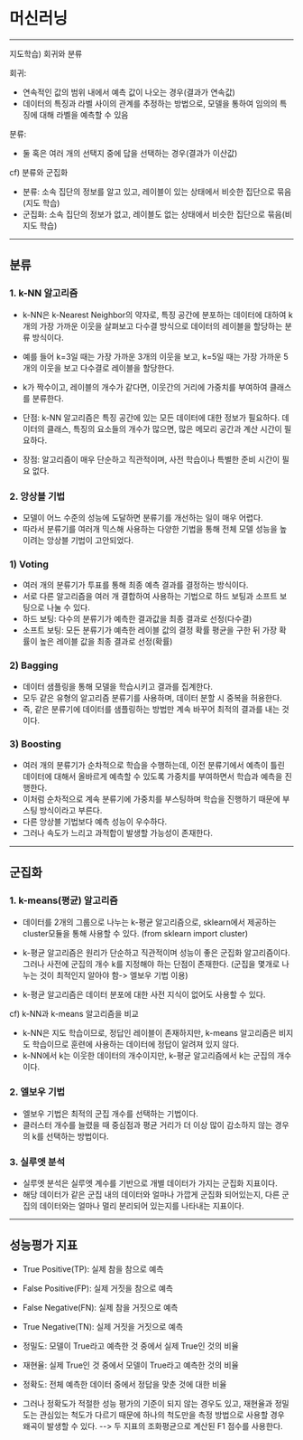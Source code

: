 # **머신러닝**
--------------------------------------------------------------------

지도학습) 회귀와 분류


회귀: 
- 연속적인 값의 범위 내에서 예측 값이 나오는 경우(결과가 연속값)
- 데이터의 특징과 라벨 사이의 관계를 추정하는 방법으로, 모델을 통하여 임의의 특징에 대해 라벨을 예측할 수 있음


분류: 
- 둘 혹은 여러 개의 선택지 중에 답을 선택하는 경우(결과가 이산값)

cf) 분류와 군집화

- 분류: 소속 집단의 정보를 알고 있고, 레이블이 있는 상태에서 비슷한 집단으로 묶음(지도 학습)
- 군집화: 소속 집단의 정보가 없고, 레이블도 없는 상태에서 비슷한 집단으로 묶음(비지도 학습)

--------------------------------------------------------------------
## **분류**
### **1. k-NN 알고리즘**
- k-NN은 k-Nearest Neighbor의 약자로, 특징 공간에 분포하는 데이터에 대하여 k개의 가장 가까운 이웃을 살펴보고 다수결 방식으로 데이터의 레이블을 할당하는 분류 방식이다.
- 예를 들어 k=3일 때는 가장 가까운 3개의 이웃을 보고, k=5일 때는 가장 가까운 5개의 이웃을 보고 다수결로 레이블을 할당한다.
- k가 짝수이고, 레이블의 개수가 같다면, 이웃간의 거리에 가중치를 부여하여 클래스를 분류한다.


- 단점: k-NN 알고리즘은 특징 공간에 있는 모든 데이터에 대한 정보가 필요하다. 데이터의 클래스, 특징의 요소들의 개수가 많으면, 많은 메모리 공간과 계산 시간이 필요하다. 
- 장점: 알고리즘이 매우 단순하고 직관적이며, 사전 학습이나 특별한 준비 시간이 필요 없다.


### **2. 앙상블 기법**
- 모델이 어느 수준의 성능에 도달하면 분류기를 개선하는 일이 매우 어렵다.
- 따라서 분류기를 여러개 믹스해 사용하는 다양한 기법을 통해 전체 모델 성능을 높이려는 앙상블 기법이 고안되었다.

### 1) Voting
- 여러 개의 분류기가 투표를 통해 최종 예측 결과를 결정하는 방식이다.
- 서로 다른 알고리즘을 여러 개 결합하여 사용하는 기법으로 하드 보팅과 소프트 보팅으로 나눌 수 있다.
- 하드 보팅: 다수의 분류기가 예측한 결과값을 최종 결과로 선정(다수결)
- 소프트 보팅: 모든 분류기가 예측한 레이블 값의 결정 확률 평균을 구한 뒤 가장 확률이 높은 레이블 값을 최종 결과로 선정(확률)


### 2) Bagging
- 데이터 샘플링을 통해 모델을 학습시키고 결과를 집계한다.
- 모두 같은 유형의 알고리즘 분류기를 사용하며, 데이터 분할 시 중복을 허용한다.
- 즉, 같은 분류기에 데이터를 샘플링하는 방법만 계속 바꾸어 최적의 결과를 내는 것이다.

### 3) Boosting
- 여러 개의 분류기가 순차적으로 학습을 수행하는데, 이전 분류기에서 예측이 틀린 데이터에 대해서 올바르게 예측할 수 있도록 가중치를 부여하면서 학습과 예측을 진행한다.
- 이처럼 순차적으로 계속 분류기에 가중치를 부스팅하며 학습을 진행하기 때문에 부스팅 방식이라고 부른다.
- 다른 앙상블 기법보다 예측 성능이 우수하다.
- 그러나 속도가 느리고 과적합이 발생할 가능성이 존재한다.

--------------------------------------------------------------------

## **군집화**
### **1. k-means(평균) 알고리즘**
- 데이터를 2개의 그룹으로 나누는 k-평균 알고리즘으로, sklearn에서 제공하는 cluster모듈을 통해 사용할 수 있다.
(from sklearn import cluster)

- k-평균 알고리즘은 원리가 단순하고 직관적이며 성능이 좋은 군집화 알고리즘이다. 그러나 사전에 군집의 개수 k를 지정해야 하는 단점이 존재한다. (군집을 몇개로 나누는 것이 최적인지 알아야 함-> 엘보우 기법 이용)

- k-평균 알고리즘은 데이터 분포에 대한 사전 지식이 없어도 사용할 수 있다. 

cf) k-NN과 k-means 알고리즘을 비교
- k-NN은 지도 학습이므로, 정답인 레이블이 존재하지만, k-means 알고리즘은 비지도 학습이므로 훈련에 사용하는 데이터에 정답이 알려져 있지 않다.
- k-NN에서 k는 이웃한 데이터의 개수이지만, k-평균 알고리즘에서 k는 군집의 개수이다.


### **2. 엘보우 기법**
- 엘보우 기법은 최적의 군집 개수를 선택하는 기법이다.
- 클러스터 개수를 늘렸을 때 중심점과 평균 거리가 더 이상 많이 감소하지 않는 경우의 k를 선택하는 방법이다.

### **3. 실루엣 분석**
- 실루엣 분석은 실루엣 계수를 기반으로 개별 데이터가 가지는 군집화 지표이다.
- 해당 데이터가 같은 군집 내의 데이터와 얼마나 가깝게 군집화 되어있는지, 다른 군집의 데이터와는 얼마나 멀리 분리되어 있는지를 나타내는 지표이다.




--------------------------------------------------------------------
## 성능평가 지표
- True Positive(TP): 실제 참을 참으로 예측
- False Positive(FP): 실제 거짓을 참으로 예측
- False Negative(FN): 실제 참을 거짓으로 예측
- True Negative(TN): 실제 거짓을 거짓으로 예측


- 정밀도: 모델이 True라고 예측한 것 중에서 실제 True인 것의 비율
- 재현율: 실제 True인 것 중에서 모델이 True라고 예측한 것의 비율
- 정확도: 전체 예측한 데이터 중에서 정답을 맞춘 것에 대한 비율

- 그러나 정확도가 적절한 성능 평가의 기준이 되지 않는 경우도 있고, 재현율과 정밀도는 관심있는 척도가 다르기 때문에 하나의 척도만을 측정 방법으로 사용할 경우 왜곡이 발생할 수 있다.
--> 두 지표의 조화평균으로 계산된 F1 점수를 사용한다.

